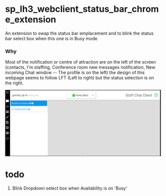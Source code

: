 # sp_lh3_webclient_status_bar_chrome_extension
An extension to swap the status bar emplacement and to blink the status bar select box when this one is in Busy mode

### Why
Most of the notification or centre of attraction are on the left of the screen (contacts, I'm staffing, Conference room new messages notification, New incoming Chat window -- The profile is on the left) the design of this webpage seems to follow LFT (Left to right) but the status selection is on the right.


![Screenshot](image.png)

# todo
1. Blink Dropdown select box when Availability is on 'Busy'
